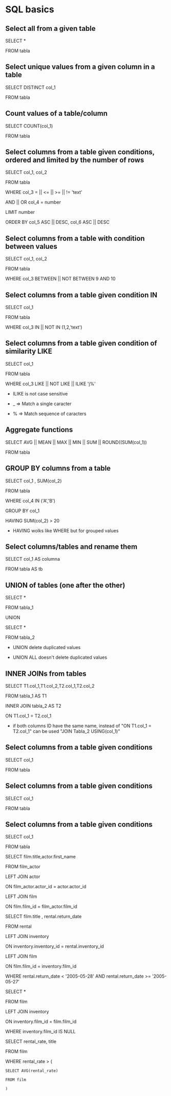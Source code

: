 # SQL basics

## Select all from a given table

SELECT * 

FROM tabla


## Select unique values from a given column in a table

SELECT DISTINCT col_1

FROM tabla

## Count values of a table/column

SELECT COUNT(col_1)

FROM tabla

## Select columns from a table given conditions, ordered and limited by the number of rows

SELECT col_1, col_2

FROM tabla

WHERE col_3 = || <= || >= || !=  'text'

AND || OR col_4 = number

LIMIT number

ORDER BY col_5 ASC || DESC, col_6 ASC || DESC

## Select columns from a table with condition between values

SELECT col_1, col_2

FROM tabla

WHERE col_3 BETWEEN || NOT BETWEEN 9 AND 10

## Select columns from a table given condition IN

SELECT col_1

FROM tabla

WHERE col_3 IN || NOT IN (1,2,'text')

## Select columns from a table given condition of similarity LIKE

SELECT col_1

FROM tabla

WHERE col_3 LIKE || NOT LIKE || ILIKE 'j%'

* ILIKE is not case sensitive

* _ => Match a single caracter

* % => Match sequence of caracters


## Aggregate functions

SELECT AVG || MEAN || MAX || MIN || SUM || ROUND((SUM(col_1))

FROM tabla

## GROUP BY columns from a table

SELECT col_1 , SUM(col_2)

FROM tabla

WHERE col_4 IN ('A','B')

GROUP BY col_1

HAVING SUM(col_2) > 20 

* HAVING wolks like WHERE but for grouped values

## Select columns/tables and rename them

SELECT col_1 AS columna

FROM tabla AS tb

## UNION of tables (one after the other)

SELECT *

FROM tabla_1

UNION

SELECT *

FROM tabla_2

* UNION delete duplicated values

* UNION ALL doesn't delete duplicated values 

## INNER JOINs from tables

SELECT T1.col_1,T1.col_2,T2.col_1,T2.col_2

FROM tabla_1 AS T1

INNER JOIN tabla_2 AS T2

ON T1.col_1 = T2.col_1


* if both columns ID have the same name, instead of "ON T1.col_1 = T2.col_1" can be used "JOIN Tabla_2 USING(col_1)"

## Select columns from a table given conditions

SELECT col_1

FROM tabla

## Select columns from a table given conditions

SELECT col_1

FROM tabla

## Select columns from a table given conditions

SELECT col_1

FROM tabla




SELECT film.title,actor.first_name 

FROM film_actor

LEFT JOIN actor 

ON film_actor.actor_id = actor.actor_id

LEFT JOIN film

ON film.film_id = film_actor.film_id




SELECT film.title , rental.return_date

FROM rental

LEFT JOIN inventory

ON inventory.inventory_id = rental.inventory_id

LEFT JOIN film

ON film.film_id = inventory.film_id

WHERE rental.return_date < '2005-05-28' AND rental.return_date >= '2005-05-27'


SELECT * 

FROM film

LEFT JOIN inventory 

ON inventory.film_id = film.film_id

WHERE inventory.film_id IS NULL




SELECT rental_rate, title

FROM film

WHERE rental_rate > (

	SELECT AVG(rental_rate)
  
	FROM film
  
	)
  
  
  
